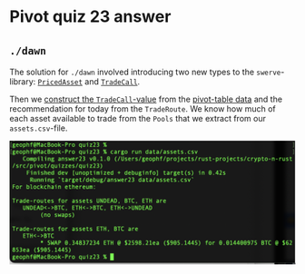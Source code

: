 # Pivot quiz 23 answer

## `./dawn`

The solution for `./dawn` involved introducing two new types to the 
`swerve`-library: 
[`PricedAsset`](../../swerve/types.rs#L476-L481) and 
[`TradeCall`](../../swerve/types.rs#L476-L481).

Then we [construct the `TradeCall`-value](../../swerve/types.rs#L502-L535) from 
the [pivot-table data](../../../../data-files/csv/pivots.csv) and the 
recommendation for today from the `TradeRoute`. We know how much of each asset 
available to trade from the `Pools` that we extract from our `assets.csv`-file.

![Trade calls](imgs/swap-amounts.png)
